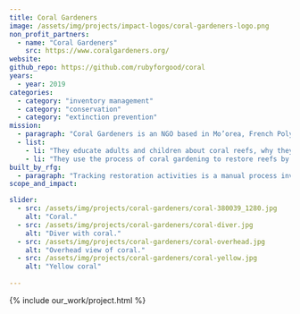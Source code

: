 ```yaml
---
title: Coral Gardeners
image: /assets/img/projects/impact-logos/coral-gardeners-logo.png
non_profit_partners:
  - name: "Coral Gardeners"
    src: https://www.coralgardeners.org/
website:
github_repo: https://github.com/rubyforgood/coral
years:
  - year: 2019
categories:
  - category: "inventory management"
  - category: "conservation"
  - category: "extinction prevention"
mission:
  - paragraph: "Coral Gardeners is an NGO based in Mo’orea, French Polynesia, with a mission to save coral reefs through coral gardening. Their work involves two primary activities related to that mission:"
  - list:
    - li: "They educate adults and children about coral reefs, why they are important and the threats that the reefs face."
    - li: "They use the process of coral gardening to restore reefs by planting healthy coral fragments back onto the reef, primarily on the reef near Mo'orea, which has been heavily impacted."
built_by_rfg:
  - paragraph: "Tracking restoration activities is a manual process involving the use of an underwater writing board, which then has to be transferred to a log booking system. This process is lengthy and labor intensive, and requires staff to perform calculations to determine the current status of their coral tables. It is also relatively opaque, making historical information and trends very difficult to access and assess."
scope_and_impact:

slider:
  - src: /assets/img/projects/coral-gardeners/coral-380039_1280.jpg
    alt: "Coral."
  - src: /assets/img/projects/coral-gardeners/coral-diver.jpg
    alt: "Diver with coral."
  - src: /assets/img/projects/coral-gardeners/coral-overhead.jpg
    alt: "Overhead view of coral."
  - src: /assets/img/projects/coral-gardeners/coral-yellow.jpg
    alt: "Yellow coral"
  
---
```


{% include our_work/project.html %}
